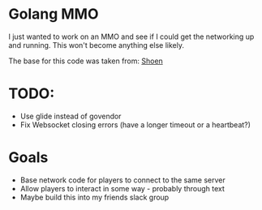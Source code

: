 # Golang MMO

I just wanted to work on an MMO and see if I could get the networking up and running. This won't become anything else likely.

The base for this code was taken from: [Shoen](https://github.com/Shoen/phaser_multiplayer_demo)

# TODO:

* Use glide instead of govendor
* Fix Websocket closing errors (have a longer timeout or a heartbeat?)

# Goals

* Base network code for players to connect to the same server
* Allow players to interact in some way - probably through text
* Maybe build this into my friends slack group